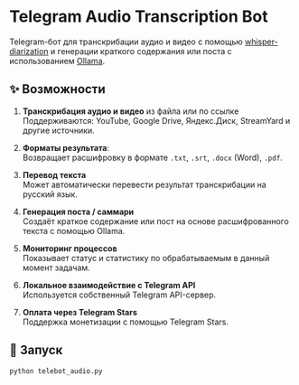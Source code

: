# Telegram Audio Transcription Bot

Telegram-бот для транскрибации аудио и видео с помощью [whisper-diarization](https://github.com/openai/whisper) и генерации краткого содержания или поста с использованием [Ollama](https://ollama.com/).

## ✨ Возможности

1. **Транскрибация аудио и видео** из файла или по ссылке  
   Поддерживаются: YouTube, Google Drive, Яндекс.Диск, StreamYard и другие источники.

2. **Форматы результата**:  
   Возвращает расшифровку в формате `.txt`, `.srt`, `.docx` (Word), `.pdf`.

3. **Перевод текста**  
   Может автоматически перевести результат транскрибации на русский язык.

4. **Генерация поста / саммари**  
   Создаёт краткое содержание или пост на основе расшифрованного текста с помощью Ollama.

5. **Мониторинг процессов**  
   Показывает статус и статистику по обрабатываемым в данный момент задачам.

6. **Локальное взаимодействие с Telegram API**  
   Используется собственный Telegram API-сервер.

7. **Оплата через Telegram Stars**  
   Поддержка монетизации с помощью Telegram Stars.

## 🚀 Запуск

```bash
python telebot_audio.py
